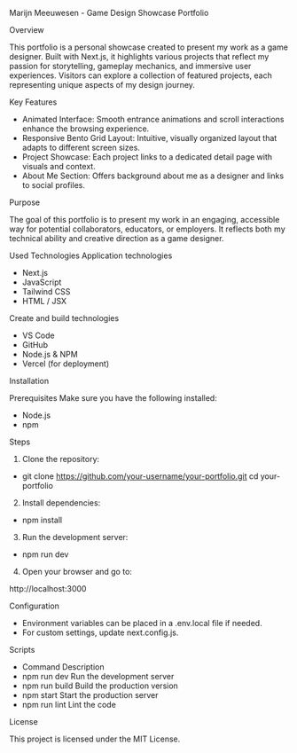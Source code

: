 Marijn Meeuwesen - Game Design Showcase Portfolio

Overview

This portfolio is a personal showcase created to present my work as a game designer. Built with Next.js, it highlights various projects that reflect my passion for storytelling, gameplay mechanics, and immersive user experiences. Visitors can explore a collection of featured projects, each representing unique aspects of my design journey.

Key Features

- Animated Interface: Smooth entrance animations and scroll interactions enhance the browsing experience.
- Responsive Bento Grid Layout: Intuitive, visually organized layout that adapts to different screen sizes.
- Project Showcase: Each project links to a dedicated detail page with visuals and context.
- About Me Section: Offers background about me as a designer and links to social profiles.

Purpose

The goal of this portfolio is to present my work in an engaging, accessible way for potential collaborators, educators, or employers. It reflects both my technical ability and creative direction as a game designer.

Used Technologies
Application technologies

- Next.js
- JavaScript
- Tailwind CSS
- HTML / JSX

Create and build technologies

- VS Code
- GitHub
- Node.js & NPM
- Vercel (for deployment)

Installation

Prerequisites
Make sure you have the following installed:

- Node.js
- npm

Steps

1. Clone the repository:

- git clone https://github.com/your-username/your-portfolio.git
  cd your-portfolio

2. Install dependencies:

- npm install

3. Run the development server:

- npm run dev

4. Open your browser and go to:

http://localhost:3000

Configuration

- Environment variables can be placed in a .env.local file if needed.
- For custom settings, update next.config.js.

Scripts

- Command Description
- npm run dev Run the development server
- npm run build Build the production version
- npm start Start the production server
- npm run lint Lint the code

License

This project is licensed under the MIT License.
